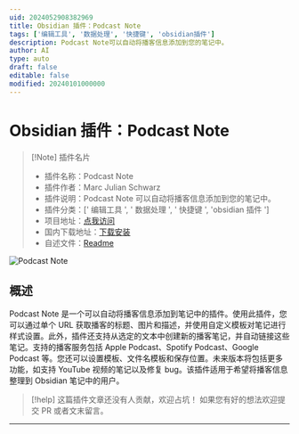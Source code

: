 ```yaml
---
uid: 2024052908382969
title: Obsidian 插件：Podcast Note
tags: ['编辑工具', '数据处理', '快捷键', 'obsidian插件']
description: Podcast Note可以自动将播客信息添加到您的笔记中。
author: AI
type: auto
draft: false
editable: false
modified: 20240101000000
---
```


# Obsidian 插件：Podcast Note

> [!Note] 插件名片
> - 插件名称：Podcast Note
> - 插件作者：Marc Julian Schwarz
> - 插件说明：Podcast Note 可以自动将播客信息添加到您的笔记中。
> - 插件分类：[' 编辑工具 ', ' 数据处理 ', ' 快捷键 ', 'obsidian 插件 ']
> - 项目地址：[点我访问](https://github.com/marcjulianschwarz/obsidian-podcast-note)
> - 国内下载地址：[下载安装](https://pkmer.cn/products/plugin/pluginMarket/?podcast-note)
> - 自述文件：[Readme](https://ghproxy.net/https://raw.githubusercontent.com/marcjulianschwarz/obsidian-podcast-note/main/README.md)

![Podcast Note](https://cdn.pkmer.cn/covers/podcast-note.png!pkmer)

## 概述

Podcast Note 是一个可以自动将播客信息添加到笔记中的插件。使用此插件，您可以通过单个 URL 获取播客的标题、图片和描述，并使用自定义模板对笔记进行样式设置。此外，插件还支持从选定的文本中创建新的播客笔记，并自动链接这些笔记。支持的播客服务包括 Apple Podcast、Spotify Podcast、Google Podcast 等。您还可以设置模板、文件名模板和保存位置。未来版本将包括更多功能，如支持 YouTube 视频的笔记以及修复 bug。该插件适用于希望将播客信息整理到 Obsidian 笔记中的用户。

> [!help]
> 这篇插件文章还没有人贡献，欢迎占坑！
> 如果您有好的想法欢迎提交 PR 或者文末留言。

---



